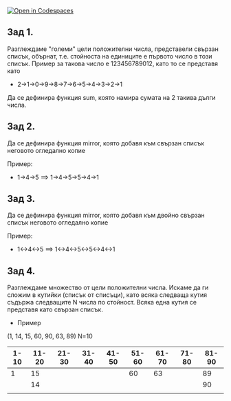 [![Open in Codespaces](https://classroom.github.com/assets/launch-codespace-f4981d0f882b2a3f0472912d15f9806d57e124e0fc890972558857b51b24a6f9.svg)](https://classroom.github.com/open-in-codespaces?assignment_repo_id=9563502)
## Зад 1.
Разглеждаме "големи" цели положителни числа, представели свързан списък, обърнат, т.е. стойноста на единиците е първото число в този списък.
Пример за такова число е 123456789012, като то се представя като
 * 2->1->0->9->8->7->6->5->4->3->2->1 

Да се дефинира функция sum, която намира сумата на 2 такива дълги числа.

## Зад 2.

Да се дефинира функция mirror, която добавя към свързан списък неговото огледално копие

Пример:
* 1->4->5 ==> 1->4->5->5->4->1

## Зад 3.

Да се дефинира функция mirror, която добавя към двойно свързан списък неговото огледално копие

Пример:
* 1<->4<->5 ==> 1<->4<->5<->5<->4<->1


## Зад 4.
Разглеждаме множество от цели положителни числа. 
Искаме да ги сложим в кутийки (списък от списъци), като всяка следваща кутия съдържа следващите N числа по стойност.
Всяка една кутия се представя като свързан списък.

* Пример

(1, 14, 15, 60, 90, 63, 89) N=10

| 1-10 	| 11-20 	| 21-30 	| 31-40 	| 41-50 	| 51-60 	| 61-70 	| 71-80 	| 81-90 	|
|------	|-------	|-------	|-------	|-------	|-------	|-------	|-------	|-------	|
| 1    	| 15    	|       	|       	|       	| 60    	| 63    	|       	| 89    	|
|      	| 14    	|       	|       	|       	|       	|       	|       	| 90    	|
|      	|       	|       	|       	|       	|       	|       	|       	|       	|
